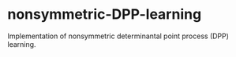 # nonsymmetric-DPP-learning
Implementation of nonsymmetric determinantal point process (DPP) learning.
